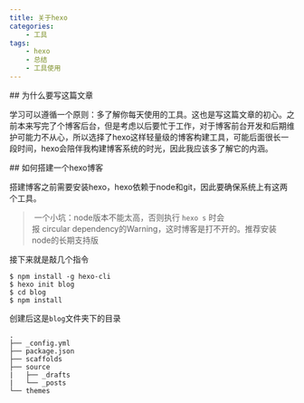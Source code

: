 ```yaml
---
title: 关于hexo
categories:
    - 工具
tags: 
    - hexo
    - 总结
    - 工具使用
---
```


## 为什么要写这篇文章

学习可以遵循一个原则：多了解你每天使用的工具。这也是写这篇文章的初心。之前本来写完了个博客后台，但是考虑以后要忙于工作，对于博客前台开发和后期维护可能力不从心，所以选择了hexo这样轻量级的博客构建工具，可能后面很长一段时间，hexo会陪伴我构建博客系统的时光，因此我应该多了解它的内涵。

<!-- more -->

## 如何搭建一个hexo博客

搭建博客之前需要安装hexo，hexo依赖于node和git，因此要确保系统上有这两个工具。
> 一个小坑：node版本不能太高，否则执行 `hexo s` 时会报 circular dependency的Warning，这时博客是打不开的。推荐安装node的长期支持版

接下来就是敲几个指令

```
$ npm install -g hexo-cli
$ hexo init blog
$ cd blog
$ npm install
```
创建后这是`blog`文件夹下的目录

```
.
├── _config.yml
├── package.json
├── scaffolds
├── source
|   ├── _drafts
|   └── _posts
└── themes
```